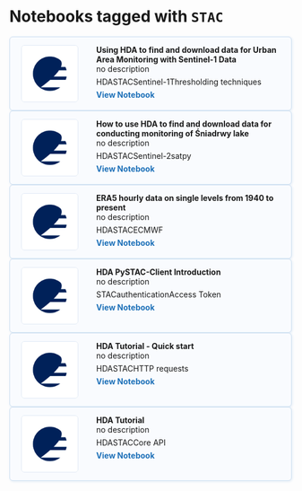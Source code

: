 # Notebooks tagged with `STAC`

<div class="notebook-card" data-tags="HDA STAC Sentinel-1 Thresholding techniques" style="display: flex; align-items: flex-start; border: 1px solid #cddff1; border-radius: 6px; padding: 14px 20px; background-color: #f9fbfe; box-shadow: 1px 1px 4px #dfeaf5;">
  <div style="width: 100px; height: 100px; flex-shrink: 0; display: flex; align-items: center; justify-content: center; background-color: #fff; border: 1px solid #e0eaf5; border-radius: 6px; overflow: hidden; margin-right: 32px;">
    <img src="/img/EUMETSAT-icon.png" alt="Notebook Thumbnail" style="max-width: 100%; max-height: 100%; object-fit: contain;">
  </div>
  <div style="flex: 1;">
    <strong>Using HDA to find and download data for Urban Area Monitoring with Sentinel-1 Data</strong><br>
    no description
    <div style="margin: 6px 0;">
      <span class="tag">HDA</span><span class="tag">STAC</span><span class="tag">Sentinel-1</span><span class="tag">Thresholding techniques</span>
    </div>
    <a href="production/HDA/Fresh_Data_Pool/DEDL-HDA-EO.ESA.DAT.SENTINEL-1.L1_GRD.ipynb" style="text-decoration: none; color: #1d70b8; font-weight: bold;">View Notebook</a>
  </div>
</div>

<div class="notebook-card" data-tags="HDA STAC Sentinel-2 satpy" style="display: flex; align-items: flex-start; border: 1px solid #cddff1; border-radius: 6px; padding: 14px 20px; background-color: #f9fbfe; box-shadow: 1px 1px 4px #dfeaf5;">
  <div style="width: 100px; height: 100px; flex-shrink: 0; display: flex; align-items: center; justify-content: center; background-color: #fff; border: 1px solid #e0eaf5; border-radius: 6px; overflow: hidden; margin-right: 32px;">
    <img src="/img/EUMETSAT-icon.png" alt="Notebook Thumbnail" style="max-width: 100%; max-height: 100%; object-fit: contain;">
  </div>
  <div style="flex: 1;">
    <strong>How to use HDA to find and download data for conducting monitoring of Śniadrwy lake</strong><br>
    no description
    <div style="margin: 6px 0;">
      <span class="tag">HDA</span><span class="tag">STAC</span><span class="tag">Sentinel-2</span><span class="tag">satpy</span>
    </div>
    <a href="production/HDA/Fresh_Data_Pool/DEDL-HDA-EO.ESA.DAT.SENTINEL-2.MSI.L2A.ipynb" style="text-decoration: none; color: #1d70b8; font-weight: bold;">View Notebook</a>
  </div>
</div>

<div class="notebook-card" data-tags="HDA STAC ECMWF" style="display: flex; align-items: flex-start; border: 1px solid #cddff1; border-radius: 6px; padding: 14px 20px; background-color: #f9fbfe; box-shadow: 1px 1px 4px #dfeaf5;">
  <div style="width: 100px; height: 100px; flex-shrink: 0; display: flex; align-items: center; justify-content: center; background-color: #fff; border: 1px solid #e0eaf5; border-radius: 6px; overflow: hidden; margin-right: 32px;">
    <img src="/img/EUMETSAT-icon.png" alt="Notebook Thumbnail" style="max-width: 100%; max-height: 100%; object-fit: contain;">
  </div>
  <div style="flex: 1;">
    <strong>ERA5 hourly data on single levels from 1940 to present</strong><br>
    no description
    <div style="margin: 6px 0;">
      <span class="tag">HDA</span><span class="tag">STAC</span><span class="tag">ECMWF</span>
    </div>
    <a href="production/HDA/CDS_data/DEDL-HDA-EO.ECMWF.DAT.REANALYSIS_ERA5_SINGLE_LEVELS.ipynb" style="text-decoration: none; color: #1d70b8; font-weight: bold;">View Notebook</a>
  </div>
</div>

<div class="notebook-card" data-tags="STAC authentication Access Token" style="display: flex; align-items: flex-start; border: 1px solid #cddff1; border-radius: 6px; padding: 14px 20px; background-color: #f9fbfe; box-shadow: 1px 1px 4px #dfeaf5;">
  <div style="width: 100px; height: 100px; flex-shrink: 0; display: flex; align-items: center; justify-content: center; background-color: #fff; border: 1px solid #e0eaf5; border-radius: 6px; overflow: hidden; margin-right: 32px;">
    <img src="/img/EUMETSAT-icon.png" alt="Notebook Thumbnail" style="max-width: 100%; max-height: 100%; object-fit: contain;">
  </div>
  <div style="flex: 1;">
    <strong>HDA PySTAC-Client Introduction</strong><br>
    no description
    <div style="margin: 6px 0;">
      <span class="tag">STAC</span><span class="tag">authentication</span><span class="tag">Access Token</span>
    </div>
    <a href="production/HDA/PySTAC/HDA-PyStac-Client.ipynb" style="text-decoration: none; color: #1d70b8; font-weight: bold;">View Notebook</a>
  </div>
</div>

<div class="notebook-card" data-tags="HDA STAC HTTP requests" style="display: flex; align-items: flex-start; border: 1px solid #cddff1; border-radius: 6px; padding: 14px 20px; background-color: #f9fbfe; box-shadow: 1px 1px 4px #dfeaf5;">
  <div style="width: 100px; height: 100px; flex-shrink: 0; display: flex; align-items: center; justify-content: center; background-color: #fff; border: 1px solid #e0eaf5; border-radius: 6px; overflow: hidden; margin-right: 32px;">
    <img src="/img/EUMETSAT-icon.png" alt="Notebook Thumbnail" style="max-width: 100%; max-height: 100%; object-fit: contain;">
  </div>
  <div style="flex: 1;">
    <strong>HDA Tutorial - Quick start</strong><br>
    no description
    <div style="margin: 6px 0;">
      <span class="tag">HDA</span><span class="tag">STAC</span><span class="tag">HTTP requests</span>
    </div>
    <a href="production/HDA/REST/HDA-REST-quick-start.ipynb" style="text-decoration: none; color: #1d70b8; font-weight: bold;">View Notebook</a>
  </div>
</div>

<div class="notebook-card" data-tags="HDA STAC Core API" style="display: flex; align-items: flex-start; border: 1px solid #cddff1; border-radius: 6px; padding: 14px 20px; background-color: #f9fbfe; box-shadow: 1px 1px 4px #dfeaf5;">
  <div style="width: 100px; height: 100px; flex-shrink: 0; display: flex; align-items: center; justify-content: center; background-color: #fff; border: 1px solid #e0eaf5; border-radius: 6px; overflow: hidden; margin-right: 32px;">
    <img src="/img/EUMETSAT-icon.png" alt="Notebook Thumbnail" style="max-width: 100%; max-height: 100%; object-fit: contain;">
  </div>
  <div style="flex: 1;">
    <strong>HDA Tutorial</strong><br>
    no description
    <div style="margin: 6px 0;">
      <span class="tag">HDA</span><span class="tag">STAC</span><span class="tag">Core API</span>
    </div>
    <a href="production/HDA/REST/HDA-REST-full-version.ipynb" style="text-decoration: none; color: #1d70b8; font-weight: bold;">View Notebook</a>
  </div>
</div>

